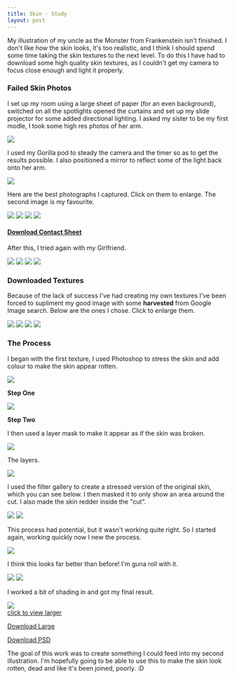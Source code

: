 ```yaml
---
title: Skin - Study
layout: post
---
```


My illustration of my uncle as the Monster from Frankenstein isn't finished. I don't like how the skin looks, it's too realistic, and I think I should spend some time taking the skin textures to the next level. To do this I have had to download some high quality skin textures, as I couldn't get my camera to focus close enough and light it properly.

### Failed Skin Photos

I set up my room using a large sheet of paper (for an even background), switched on all the spotlights opened the curtains and set up my slide projector for some added directional lighting. I asked my sister to be my first modle, I took some high res photos of her arm.


![](/media/images/skin/room.jpg)

I used my Gorilla pod to steady the camera and the timer so as to get the results possible. I also positioned a mirror to reflect some of the light back onto her arm.

![](/media/images/skin/process.jpg)

Here are the best photographs I captured. Click on them to enlarge. The second image is my favourite.

<a rel="milkbox:gallery" href="images/skin/lucy-skin-07.jpg" onmouseover="document.loo1.src='/media/images/skin/lucy-skin-thumb-07a.jpg'" onmouseout="document.loo1.src='/media/images/skin/lucy-skin-thumb-07.jpg'"><img src="/media/images/skin/lucy-skin-thumb-07.jpg" name="loo1" /></a>
<a rel="milkbox:gallery" href="images/skin/lucy-skin-08.jpg" onmouseover="document.loo2.src='/media/images/skin/lucy-skin-thumb-08a.jpg'" onmouseout="document.loo2.src='/media/images/skin/lucy-skin-thumb-08.jpg'"><img src="/media/images/skin/lucy-skin-thumb-08.jpg" name="loo2" /></a>
<a rel="milkbox:gallery" href="images/skin/lucy-skin-09.jpg" onmouseover="document.loo3.src='/media/images/skin/lucy-skin-thumb-09a.jpg'" onmouseout="document.loo3.src='/media/images/skin/lucy-skin-thumb-09.jpg'"><img src="/media/images/skin/lucy-skin-thumb-09.jpg" name="loo3" /></a>
<a rel="milkbox:gallery" href="images/skin/lucy-skin-10.jpg" onmouseover="document.loo4.src='/media/images/skin/lucy-skin-thumb-10a.jpg'" onmouseout="document.loo4.src='/media/images/skin/lucy-skin-thumb-10.jpg'"><img src="/media/images/skin/lucy-skin-thumb-10.jpg" name="loo4" /></a>

#### [Download Contact Sheet](/media/images/skin/skin-contact-sheet.pdf)

After this, I tried again with my Girlfriend.

<a rel="milkbox:gallery2" href="/media/images/skin/ruth-skin-01.jpg" onmouseover="document.ruth1.src='/media/images/skin/ruth-skin-thumb-01a.jpg'" onmouseout="document.ruth1.src='/media/images/skin/ruth-skin-thumb-01.jpg'"><img src="/media/images/skin/ruth-skin-thumb-01.jpg" name="ruth1" /></a>
<a rel="milkbox:gallery2" href="/media/images/skin/ruth-skin-03.jpg" onmouseover="document.ruth2.src='/media/images/skin/ruth-skin-thumb-03a.jpg'" onmouseout="document.ruth2.src='/media/images/skin/ruth-skin-thumb-03.jpg'"><img src="/media/images/skin/ruth-skin-thumb-03.jpg" name="ruth2" /></a>
<a rel="milkbox:gallery2" href="/media/images/skin/ruth-skin-05.jpg" onmouseover="document.ruth3.src='/media/images/skin/ruth-skin-thumb-05a.jpg'" onmouseout="document.ruth3.src='/media/images/skin/ruth-skin-thumb-05.jpg'"><img src="/media/images/skin/ruth-skin-thumb-05.jpg" name="ruth3" /></a>
<a rel="milkbox:gallery2" href="/media/images/skin/ruth-skin-10.jpg" onmouseover="document.ruth4.src='/media/images/skin/ruth-skin-thumb-10a.jpg'" onmouseout="document.ruth4.src='/media/images/skin/ruth-skin-thumb-10.jpg'"><img src="/media/images/skin/ruth-skin-thumb-10.jpg" name="ruth4" /></a>

### Downloaded Textures

Because of the lack of success I've had creating my own textures I've been forced to supliment my good image with some **harvested** from Google Image search. Below are the ones I chose. Click to enlarge them.

<a rel="milkbox:textures" href="/media/images/skin/skin-texture-large-01.jpg" onmouseover="document.skin1.src='/media/images/skin/skin-texture-01a.png'" onmouseout="document.skin1.src='/media/images/skin/skin-texture-01.png'" ><img src="/media/images/skin/skin-texture-01.png" name="skin1"/></a>
<a rel="milkbox:textures" href="/media/images/skin/skin-texture-large-02.jpg" onmouseover="document.skin2.src='/media/images/skin/skin-texture-02a.png'" onmouseout="document.skin2.src='/media/images/skin/skin-texture-02.png'" ><img src="/media/images/skin/skin-texture-02.png" name="skin2"/></a>
<a rel="milkbox:textures" href="/media/images/skin/skin-texture-large-03.jpg" onmouseover="document.skin3.src='/media/images/skin/skin-texture-03a.png'" onmouseout="document.skin3.src='/media/images/skin/skin-texture-03.png'" ><img src="/media/images/skin/skin-texture-03.png" name="skin3"/></a>
<a rel="milkbox:textures" href="/media/images/skin/skin-texture-large-04.jpg" onmouseover="document.skin4.src='/media/images/skin/skin-texture-04a.png'" onmouseout="document.skin4.src='/media/images/skin/skin-texture-04.png'" ><img src="/media/images/skin/skin-texture-04.png" name="skin4"/></a>

### The Process

I began with the first texture, I used Photoshop to stress the skin and add colour to make the skin appear rotten.

![](/media/images/skin/layers.png)

**Step One**

![](/media/images/skin/skin-steps-01.png)

**Step Two**

I then used a layer mask to make it appear as if the skin was broken.

![](/media/images/skin/skin-steps-02.png)

The layers.

![](/media/images/skin/layers-02.png)

I used the filter gallery to create a stressed version of the original skin, which you can see below. I then masked it to only show an area around the cut. I also made the skin redder inside the "cut".

![](/media/images/skin/skin-photoshop-01.png)
![](/media/images/skin/skin-photoshop-02.png)

This process had potential, but it wasn't working quite right. So I started again, working quickly now I new the process.

![](/media/images/skin/skin-photoshop-03.png)

I think this looks far better than before! I'm guna roll with it.

![](/media/images/skin/skin-photoshop-04.png)
![](/media/images/skin/skin-photoshop-05.png)

I worked a bit of shading in and got my final result.

<a href="/media/images/skin/skin.jpg" rel="milkbox" title="The result"  onmouseover="document.skin.src='/media/images/skin/skin-photoshop-06b.png'" onmouseout="document.skin.src='/media/images/skin/skin-photoshop-06.png'">
<img src="/media/images/skin/skin-photoshop-06.png" name="skin">
<br/>click to view larger
</a>

[Download Large](/media/images/skin/skin-huge.jpg")

[Download PSD](/media/images/skin/skin.psd)

The goal of this work was to create something I could feed into my second illustration. I'm hopefully going to be able to use this to make the skin look rotten, dead and like it's been joined, poorly. :D